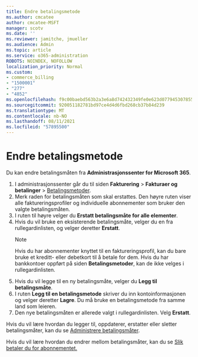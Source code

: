 ```yaml
---
title: Endre betalingsmetode
ms.author: cmcatee
author: cmcatee-MSFT
manager: scotv
ms.date: ''
ms.reviewer: jamitche, jmueller
ms.audience: Admin
ms.topic: article
ms.service: o365-administration
ROBOTS: NOINDEX, NOFOLLOW
localization_priority: Normal
ms.custom:
- commerce_billing
- "1500001"
- "277"
- "4852"
ms.openlocfilehash: f9c00baebd563b2a3e6a8d742432349fe0e623d07794530785591daf1a9bd9ca
ms.sourcegitcommit: 920051182781bd97ce4d4d6fbd268cb37b84d239
ms.translationtype: MT
ms.contentlocale: nb-NO
ms.lasthandoff: 08/11/2021
ms.locfileid: "57895500"
---
```

# <a name="change-payment-method"></a>Endre betalingsmetode

Du kan endre betalingsmåten fra **Administrasjonssenter for Microsoft 365**.
  
1. I administrasjonssenter går du til siden **Fakturering** > **Fakturaer og betalinger** > [Betalingsmetoder](https://go.microsoft.com/fwlink/p/?linkid=2018806).
2. Merk raden for betalingsmåten som skal erstattes. Den høyre ruten viser alle faktureringsprofiler og individuelle abonnementer som bruker den valgte betalingsmåten.
3. I ruten til høyre velger du **Erstatt betalingsmåte for alle elementer**.
4. Hvis du vil bruke en eksisterende betalingsmåte, velger du en fra rullegardinlisten, og velger deretter **Erstatt**.
    > [!NOTE]
    > Hvis du har abonnementer knyttet til en faktureringsprofil, kan du bare bruke et kreditt- eller debetkort til å betale for dem. Hvis du har bankkontoer oppført på siden **Betalingsmetoder**, kan de ikke velges i rullegardinlisten.
5. Hvis du vil legge til en ny betalingsmåte, velger du **Legg til betalingsmåte**.
6. I ruten **Legg til en betalingsmetode** skriver du inn kontoinformasjonen og velger deretter **Lagre**. Du må bruke en betalingsmetode fra samme land som leieren.
7. Den nye betalingsmåten er allerede valgt i rullegardinlisten. Velg **Erstatt**.

Hvis du vil lære hvordan du legger til, oppdaterer, erstatter eller sletter betalingsmåter, kan du se [Administrere betalingsmåter](https://docs.microsoft.com/microsoft-365/commerce/billing-and-payments/manage-payment-methods).

Hvis du vil lære hvordan du endrer mellom betalingsmåter, kan du se [Slik betaler du for abonnementet.](https://docs.microsoft.com/microsoft-365/commerce/billing-and-payments/pay-for-your-subscription)